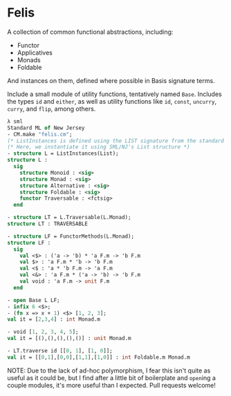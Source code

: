 # Felis

A collection of common functional abstractions, including:
- Functor
- Applicatives
- Monads
- Foldable

And instances on them, defined where possible in Basis signature terms.

Include a small module of utility functions, tentatively named `Base`. Includes the types `id` and `either`, as well as utility functions like `id`, `const`, `uncurry`, `curry`, and `flip`, among others.

```sml
λ sml
Standard ML of New Jersey
- CM.make "felis.cm";
(* ListInstances is defined using the LIST signature from the standard library *)
(* Here, we instantiate it using SML/NJ's List structure *)
- structure L = ListInstances(List); 
structure L :
  sig
    structure Monoid : <sig>
    structure Monad : <sig>
    structure Alternative : <sig>
    structure Foldable : <sig>
    functor Traversable : <fctsig>
  end

- structure LT = L.Traversable(L.Monad);
structure LT : TRAVERSABLE

- structure LF = FunctorMethods(L.Monad);
structure LF :
  sig
    val <$> : ('a -> 'b) * 'a F.m -> 'b F.m
    val $> : 'a F.m * 'b -> 'b F.m
    val <$ : 'a * 'b F.m -> 'a F.m
    val <&> : 'a F.m * ('a -> 'b) -> 'b F.m
    val void : 'a F.m -> unit F.m
  end

- open Base L LF;
- infix 6 <$>;
- (fn x => x + 1) <$> [1, 2, 3];
val it = [2,3,4] : int Monad.m

- void [1, 2, 3, 4, 5];
val it = [(),(),(),(),()] : unit Monad.m

- LT.traverse id [[0, 1], [1, 0]];
val it = [[0,1],[0,0],[1,1],[1,0]] : int Foldable.m Monad.m
```

NOTE: Due to the lack of ad-hoc polymorphism, I fear this isn't quite as useful as it could be, but I find after a little bit of boilerplate and `open`ing a couple modules, it's more useful than I expected. Pull requests welcome!
